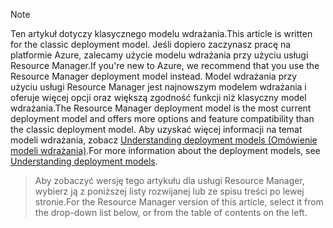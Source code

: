 > [!NOTE]
> <span data-ttu-id="484f1-101">Ten artykuł dotyczy klasycznego modelu wdrażania.</span><span class="sxs-lookup"><span data-stu-id="484f1-101">This article is written for the classic deployment model.</span></span> <span data-ttu-id="484f1-102">Jeśli dopiero zaczynasz pracę na platformie Azure, zalecamy użycie modelu wdrażania przy użyciu usługi Resource Manager.</span><span class="sxs-lookup"><span data-stu-id="484f1-102">If you're new to Azure, we recommend that you use the Resource Manager deployment model instead.</span></span> <span data-ttu-id="484f1-103">Model wdrażania przy użyciu usługi Resource Manager jest najnowszym modelem wdrażania i oferuje więcej opcji oraz większą zgodność funkcji niż klasyczny model wdrażania.</span><span class="sxs-lookup"><span data-stu-id="484f1-103">The Resource Manager deployment model is the most current deployment model and offers more options and feature compatibility than the classic deployment model.</span></span> <span data-ttu-id="484f1-104">Aby uzyskać więcej informacji na temat modeli wdrażania, zobacz [Understanding deployment models (Omówienie modeli wdrażania)](../articles/resource-manager-deployment-model.md).</span><span class="sxs-lookup"><span data-stu-id="484f1-104">For more information about the deployment models, see [Understanding deployment models](../articles/resource-manager-deployment-model.md).</span></span>

> <span data-ttu-id="484f1-105">Aby zobaczyć wersję tego artykułu dla usługi Resource Manager, wybierz ją z poniższej listy rozwijanej lub ze spisu treści po lewej stronie.</span><span class="sxs-lookup"><span data-stu-id="484f1-105">For the Resource Manager version of this article, select it from the drop-down list below, or from the table of contents on the left.</span></span>
>
>
